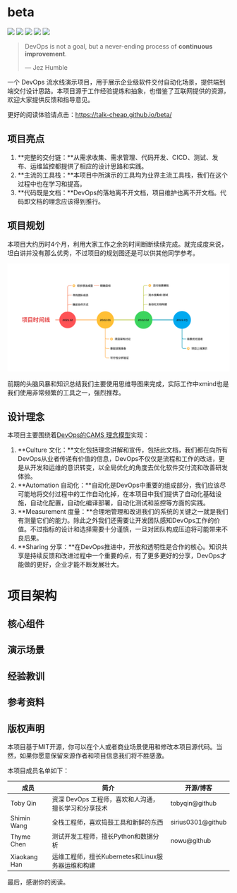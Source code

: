 # beta

![](https://img.shields.io/badge/project-beta-orange) ![](https://img.shields.io/badge/build-passing-brightgreen) ![](https://img.shields.io/badge/vulnerabilities-0-brightgreen) ![](https://img.shields.io/badge/version-0.0.1-blue) ![](https://img.shields.io/badge/license-MIT-blue)

> DevOps is not a goal, but a never-ending process of **continuous improvement**. 
>
> — Jez Humble

一个 DevOps 流水线演示项目，用于展示企业级软件交付自动化场景，提供端到端交付设计思路。本项目源于工作经验提炼和抽象，也借鉴了互联网提供的资源，欢迎大家提供反馈和指导意见。

更好的阅读体验请点击：https://talk-cheap.github.io/beta/

## 项目亮点

1. **完整的交付链：**从需求收集、需求管理、代码开发、CICD、测试、发布、运维监控都提供了相应的设计思路和实践。
2. **主流的工具栈：**本项目中所演示的工具均为业界主流工具栈，我们在这个过程中也在学习和提高。
3. **代码既是文档：**DevOps的落地离不开文档，项目维护也离不开文档。代码即文档的理念应该得到推行。

## 项目规划

本项目大约历时4个月，利用大家工作之余的时间断断续续完成。就完成度来说，坦白讲并没有那么优秀，不过项目的规划图还是可以供其他同学参考。

![](docs/images/image-20220220152907206.png)

前期的头脑风暴和知识总结我们主要使用思维导图来完成，实际工作中xmind也是我们使用非常频繁的工具之一，强烈推荐。

## 设计理念

本项目主要围绕着[DevOps的CAMS 理念模型](https://www.linkedin.com/learning/devops-foundations/devops-core-values-cams-2)实现：

1. **Culture 文化：**文化包括理念讲解和宣传，包括此文档，我们都在向所有DevOps从业者传递有价值的信息，DevOps不仅仅是流程和工作的改进，更是从开发和运维的意识转变，以全局优化的角度去优化软件交付流和改善研发体验。
2. **Automation 自动化：**自动化是DevOps中重要的组成部分，我们应该尽可能地将交付过程中的工作自动化掉，在本项目中我们提供了自动化基础设施，自动化配置，自动化编译部署，自动化测试和监控等方面的实践。
3. **Measurement 度量：**合理地管理和改进我们的系统的关键之一就是我们有测量它们的能力。除此之外我们还需要让开发团队感知DevOps工作的价值。不过指标的设计和选择需要十分谨慎，一旦对团队构成压迫将可能带来不良后果。
4. **Sharing 分享：**在DevOps推进中，开放和透明性是合作的核心。知识共享是持续反馈和改进过程中一个重要的点，有了更多更好的分享，DevOps才能做的更好，企业才能不断发展壮大。

# 项目架构

## 核心组件

## 演示场景

## 经验教训

## 参考资料

## 版权声明

本项目基于MIT开源，你可以在个人或者商业场景使用和修改本项目源代码。当然，如果你愿意保留来源作者和项目信息我们将不胜感激。

本项目成员名单如下：

| 成员         | 简介                                                 | 开源/博客         |
| ------------ | ---------------------------------------------------- | ----------------- |
| Toby Qin     | 资深 DevOps 工程师，喜欢和人沟通，擅长学习和分享技术 | tobyqin@github    |
| Shimin Wang  | 全栈工程师，喜欢捣鼓工具和新鲜的东西                 | sirius0301@github |
| Thyme Chen   | 测试开发工程师，擅长Python和数据分析                 | nowu@github       |
| Xiaokang Han | 运维工程师，擅长Kubernetes和Linux服务器运维和构建    |                   |

最后，感谢你的阅读。


